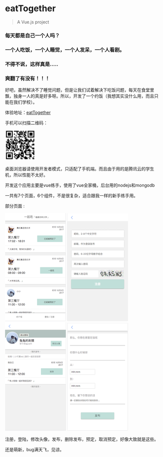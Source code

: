 # eatTogether

> A Vue.js project

### 每天都是自己一个人吗？
### 一个人吃饭，一个人睡觉，一个人发呆，一个人看剧。
### 不得不说，这样真是.....  
### 爽翻了有没有！！！

好吧，虽然解决不了睡觉问题，但是让我们试着解决下吃饭问题，每天在食堂里飘，独身一人的真是好多呀。所以，开发了一个约饭（我想其实没什么用，而且只能在我们学校）。

体验地址：[eatTogether](http://eat.ryansky.cn/ "Title")

手机可以扫描二维码：

![Alt text](static/1507195402.png)

桌面浏览器请使用开发者模式，只适配了手机端。而且由于用的是腾讯云的学生机，所以性能不太好。

开发这个应用主要是vue练手，使用了vue全家桶，后台用的nodejs和mongodb

一共有7个页面，6个组件，不是很复杂，适合跟我一样的新手练手用。

部分页面 :

![Alt text](static/1.png) ![Alt text](static/3.png) ![Alt text](static/4.png) ![Alt text](static/5.png)

注册，登陆，修改头像，发布，删除发布，预定，取消预定，好像大致就是这些。

还是萌新，bug满天飞，见谅。